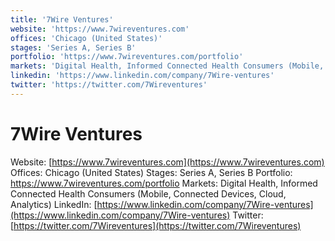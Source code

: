 ```yaml
---
title: '7Wire Ventures'
website: 'https://www.7wireventures.com'
offices: 'Chicago (United States)'
stages: 'Series A, Series B'
portfolio: 'https://www.7wireventures.com/portfolio'
markets: 'Digital Health, Informed Connected Health Consumers (Mobile, Connected Devices, Cloud, Analytics)'
linkedin: 'https://www.linkedin.com/company/7Wire-ventures'
twitter: 'https://twitter.com/7Wireventures'
---
```


# 7Wire Ventures
Website: [https://www.7wireventures.com](https://www.7wireventures.com)
Offices: Chicago (United States)
Stages: Series A, Series B
Portfolio: https://www.7wireventures.com/portfolio
Markets: Digital Health, Informed Connected Health Consumers (Mobile, Connected Devices, Cloud, Analytics)
LinkedIn: [https://www.linkedin.com/company/7Wire-ventures](https://www.linkedin.com/company/7Wire-ventures)
Twitter: [https://twitter.com/7Wireventures](https://twitter.com/7Wireventures)
